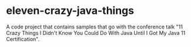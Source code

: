 # eleven-crazy-java-things
A code project that contains samples that go with the conference talk "11 Crazy Things I Didn't Know You Could Do With Java Until I Got My Java 11 Certification".
